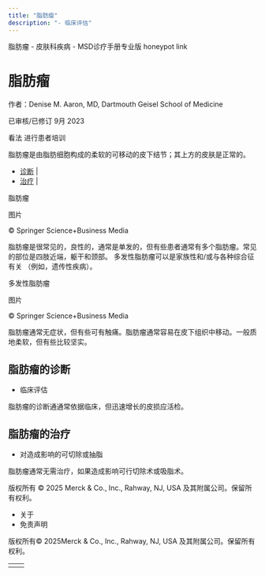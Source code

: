 ```yaml
---
title: "脂肪瘤"
description: "- 临床评估"
---
```


﻿脂肪瘤 \- 皮肤科疾病 \- MSD诊疗手册专业版 honeypot link

# 脂肪瘤

作者：Denise M. Aaron, MD, Dartmouth Geisel School of Medicine

已审核/已修订 9月 2023

看法 进行患者培训

脂肪瘤是由脂肪细胞构成的柔软的可移动的皮下结节；其上方的皮肤是正常的。

- [诊断](#诊断_v37665486_zh) \|
- [治疗](#治疗_v26525222_zh) \|

脂肪瘤



图片

© Springer Science+Business Media

脂肪瘤是很常见的，良性的，通常是单发的，但有些患者通常有多个脂肪瘤。常见的部位是四肢近端，躯干和颈部。 多发性脂肪瘤可以是家族性和/或与各种综合征有关 （例如，遗传性疾病）。

多发性脂肪瘤



图片

© Springer Science+Business Media

脂肪瘤通常无症状，但有些可有触痛。脂肪瘤通常容易在皮下组织中移动。一般质地柔软，但有些比较坚实。

## 脂肪瘤的诊断

- 临床评估


脂肪瘤的诊断通通常依据临床，但迅速增长的皮损应活检。

## 脂肪瘤的治疗

- 对造成影响的可切除或抽脂


脂肪瘤通常无需治疗，如果造成影响可行切除术或吸脂术。



版权所有 © 2025
Merck & Co., Inc., Rahway, NJ, USA 及其附属公司。保留所有权利。

- 关于
- 免责声明

版权所有© 2025Merck & Co., Inc., Rahway, NJ, USA 及其附属公司。保留所有权利。

|     |     |
| --- | --- |
|  |  |